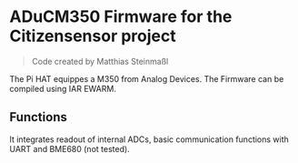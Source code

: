 # ADuCM350 Firmware for the Citizensensor project
> Code created by Matthias Steinmaßl

The Pi HAT equippes a M350 from Analog Devices. The Firmware can be compiled using IAR EWARM.

## Functions

It integrates readout of internal ADCs, basic communication functions with UART and BME680 (not tested).